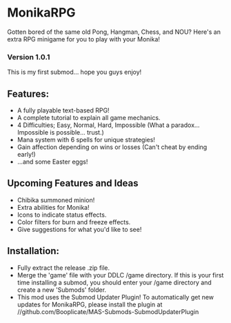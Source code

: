 # MonikaRPG
Gotten bored of the same old Pong, Hangman, Chess, and NOU? Here's an extra RPG minigame for you to play with your Monika!

### Version 1.0.1
This is my first submod... hope you guys enjoy!

## Features:
- A fully playable text-based RPG!
- A complete tutorial to explain all game mechanics.
- 4 Difficulties; Easy, Normal, Hard, Impossible (What a paradox... Impossible is possible... trust.)
- Mana system with 6 spells for unique strategies!
- Gain affection depending on wins or losses (Can't cheat by ending early!)
- ...and some Easter eggs!

## Upcoming Features and Ideas
- Chibika summoned minion!
- Extra abilities for Monika!
- Icons to indicate status effects.
- Color filters for burn and freeze effects.
- Give suggestions for what you'd like to see!

## Installation:
- Fully extract the release .zip file.
- Merge the 'game' file with your DDLC /game directory. If this is your first time installing a submod, you should enter your /game directory and create a new 'Submods' folder.
- This mod uses the Submod Updater Plugin! To automatically get new updates for MonikaRPG, please install the plugin at //github.com/Booplicate/MAS-Submods-SubmodUpdaterPlugin
